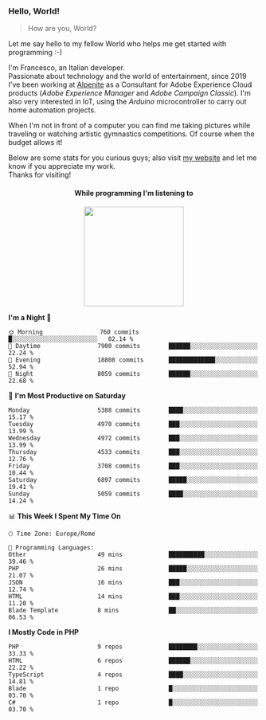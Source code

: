 ### Hello, World!

> How are you, World?

Let me say hello to my fellow World who helps me get started with programming :-)

I'm Francesco, an Italian developer.  
Passionate about technology and the world of entertainment, since 2019 I've been working at [Alpenite](https://www.alpenite.com) as a Consultant for Adobe Experience Cloud products (*Adobe Experience Manager* and *Adobe Campaign Classic*). I'm also very interested in IoT, using the *Arduino* microcontroller to carry out home automation projects.

When I'm not in front of a computer you can find me taking pictures while traveling or watching artistic gymnastics competitions. Of course when the budget allows it!

Below are some stats for you curious guys; also visit [my website](https://www.francescorega.eu) and let me know if you appreciate my work.  
Thanks for visiting!

<div align="center">
  <h4>While programming I'm listening to</h4>
  <a href="https://apps.francescorega.eu/now-playing/11147232609" target="_blank"><img src="https://apps.francescorega.eu/now-playing/11147232609" width="200"></a>
</div>

<!--START_SECTION:waka-->
**I'm a Night 🦉** 

```text
🌞 Morning                760 commits         █░░░░░░░░░░░░░░░░░░░░░░░░   02.14 % 
🌆 Daytime                7900 commits        ██████░░░░░░░░░░░░░░░░░░░   22.24 % 
🌃 Evening                18808 commits       █████████████░░░░░░░░░░░░   52.94 % 
🌙 Night                  8059 commits        ██████░░░░░░░░░░░░░░░░░░░   22.68 % 
```
📅 **I'm Most Productive on Saturday** 

```text
Monday                   5388 commits        ████░░░░░░░░░░░░░░░░░░░░░   15.17 % 
Tuesday                  4970 commits        ███░░░░░░░░░░░░░░░░░░░░░░   13.99 % 
Wednesday                4972 commits        ███░░░░░░░░░░░░░░░░░░░░░░   13.99 % 
Thursday                 4533 commits        ███░░░░░░░░░░░░░░░░░░░░░░   12.76 % 
Friday                   3708 commits        ███░░░░░░░░░░░░░░░░░░░░░░   10.44 % 
Saturday                 6897 commits        █████░░░░░░░░░░░░░░░░░░░░   19.41 % 
Sunday                   5059 commits        ████░░░░░░░░░░░░░░░░░░░░░   14.24 % 
```


📊 **This Week I Spent My Time On** 

```text
🕑︎ Time Zone: Europe/Rome

💬 Programming Languages: 
Other                    49 mins             ██████████░░░░░░░░░░░░░░░   39.46 % 
PHP                      26 mins             █████░░░░░░░░░░░░░░░░░░░░   21.07 % 
JSON                     16 mins             ███░░░░░░░░░░░░░░░░░░░░░░   12.74 % 
HTML                     14 mins             ███░░░░░░░░░░░░░░░░░░░░░░   11.20 % 
Blade Template           8 mins              ██░░░░░░░░░░░░░░░░░░░░░░░   06.53 % 
```

**I Mostly Code in PHP** 

```text
PHP                      9 repos             ████████░░░░░░░░░░░░░░░░░   33.33 % 
HTML                     6 repos             ██████░░░░░░░░░░░░░░░░░░░   22.22 % 
TypeScript               4 repos             ████░░░░░░░░░░░░░░░░░░░░░   14.81 % 
Blade                    1 repo              █░░░░░░░░░░░░░░░░░░░░░░░░   03.70 % 
C#                       1 repo              █░░░░░░░░░░░░░░░░░░░░░░░░   03.70 % 
```




<!--END_SECTION:waka-->
